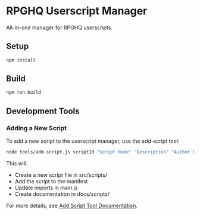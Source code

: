 # RPGHQ Userscript Manager

All-in-one manager for RPGHQ userscripts.

## Setup

```bash
npm install
```

## Build

```bash
npm run build
```

## Development Tools

### Adding a New Script

To add a new script to the userscript manager, use the add-script tool:

```bash
node tools/add-script.js scriptId "Script Name" "Description" "Author Name"
```

This will:
- Create a new script file in src/scripts/
- Add the script to the manifest
- Update imports in main.js
- Create documentation in docs/scripts/

For more details, see [Add Script Tool Documentation](docs/tools/add-script.md).
